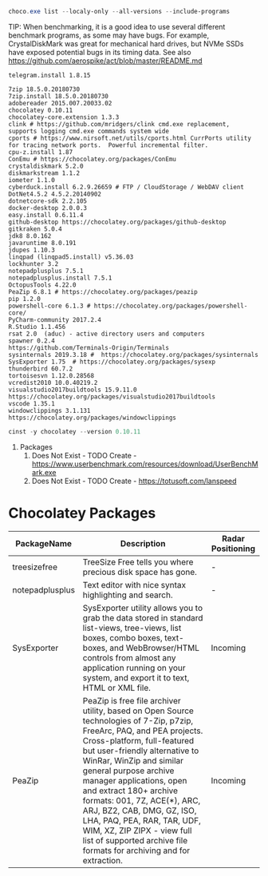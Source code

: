 ```powershell
choco.exe list --localy-only --all-versions --include-programs
```
TIP: When benchmarking, it is a good idea to use several different benchmark programs, as some may have bugs. For example, CrystalDiskMark was great for mechanical hard drives, but NVMe SSDs have exposed potential bugs in its timing data. See also https://github.com/aerospike/act/blob/master/README.md

    telegram.install 1.8.15
    
    7zip 18.5.0.20180730
    7zip.install 18.5.0.20180730
    adobereader 2015.007.20033.02
    chocolatey 0.10.11
    chocolatey-core.extension 1.3.3
    clink # https://github.com/mridgers/clink cmd.exe replacement, supports logging cmd.exe commands system wide
    cports # https://www.nirsoft.net/utils/cports.html CurrPorts utility for tracing network ports.  Powerful incremental filter.
    cpu-z.install 1.87
    ConEmu # https://chocolatey.org/packages/ConEmu
    crystaldiskmark 5.2.0
    diskmarkstream 1.1.2
    iometer 1.1.0
    cyberduck.install 6.2.9.26659 # FTP / CloudStorage / WebDAV client
    DotNet4.5.2 4.5.2.20140902
    dotnetcore-sdk 2.2.105
    docker-desktop 2.0.0.3
    easy.install 0.6.11.4
    github-desktop https://chocolatey.org/packages/github-desktop
    gitkraken 5.0.4
    jdk8 8.0.162
    javaruntime 8.0.191
    jdupes 1.10.3
    linqpad (linqpad5.install) v5.36.03
    lockhunter 3.2
    notepadplusplus 7.5.1
    notepadplusplus.install 7.5.1
    OctopusTools 4.22.0
    PeaZip 6.8.1 # https://chocolatey.org/packages/peazip
    pip 1.2.0
    powershell-core 6.1.3 # https://chocolatey.org/packages/powershell-core/
    PyCharm-community 2017.2.4
    R.Studio 1.1.456
    rsat 2.0  (aduc) - active directory users and computers
    spawner 0.2.4
    https://github.com/Terminals-Origin/Terminals
    sysinternals 2019.3.18 #  https://chocolatey.org/packages/sysinternals
    SysExporter 1.75  # https://chocolatey.org/packages/sysexp 
    thunderbird 60.7.2
    tortoisesvn 1.12.0.28568
    vcredist2010 10.0.40219.2
    visualstudio2017buildtools 15.9.11.0 https://chocolatey.org/packages/visualstudio2017buildtools
    vscode 1.35.1
    windowclippings 3.1.131 https://chocolatey.org/packages/windowclippings
```powershell
cinst -y chocolatey --version 0.10.11
```


1. Packages
   1. Does Not Exist - TODO Create - https://www.userbenchmark.com/resources/download/UserBenchMark.exe
   2. Does Not Exist - TODO Create - https://totusoft.com/lanspeed
   
# Chocolatey Packages
| PackageName | Description | Radar Positioning |
| ----------- | ----------- | ----------------- |
| treesizefree | TreeSize Free tells you where precious disk space has gone. | - |
| notepadplusplus | Text editor with nice syntax highlighting and search. | - |
| SysExporter | SysExporter utility allows you to grab the data stored in standard list-views, tree-views, list boxes, combo boxes, text-boxes, and WebBrowser/HTML controls from almost any application running on your system, and export it to text, HTML or XML file. | Incoming |
| PeaZip | PeaZip is free file archiver utility, based on Open Source technologies of 7-Zip, p7zip, FreeArc, PAQ, and PEA projects.<br/>Cross-platform, full-featured but user-friendly alternative to WinRar, WinZip and similar general purpose archive manager applications, open and extract 180+ archive formats: 001, 7Z, ACE(\*), ARC, ARJ, BZ2, CAB, DMG, GZ, ISO, LHA, PAQ, PEA, RAR, TAR, UDF, WIM, XZ, ZIP ZIPX - view full list of supported archive file formats for archiving and for extraction. | Incoming |
